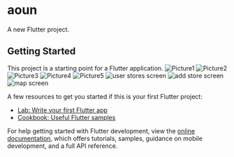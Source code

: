 # aoun

A new Flutter project.

## Getting Started

This project is a starting point for a Flutter application.
![Picture1](https://github.com/khuderhasan/aounapp/assets/104022210/cf61ce8b-e0fb-4d3c-89cf-1ca378f0e09a)
![Picture2](https://github.com/khuderhasan/aounapp/assets/104022210/734566bc-3234-4469-b142-588a5a76613c)
![Picture3](https://github.com/khuderhasan/aounapp/assets/104022210/6cab1b69-0e7b-480a-8a83-139fb129d1b3)
![Picture4](https://github.com/khuderhasan/aounapp/assets/104022210/5da03780-a8e0-49c1-9b3a-9cb4b28bb927)
![Picture5](https://github.com/khuderhasan/aounapp/assets/104022210/1a87f10e-079c-4fbd-add3-dce33cc0e137)
![user stores screen](https://github.com/khuderhasan/aounapp/assets/104022210/3370debb-53b5-47ec-81e3-0e04420176d9)
![add store screen](https://github.com/khuderhasan/aounapp/assets/104022210/f4757b89-8516-4891-a660-b1f1c9c427f1)
![map screen](https://github.com/khuderhasan/aounapp/assets/104022210/dc8d21bf-c405-48b8-9491-1b9d7e3e86e8)




A few resources to get you started if this is your first Flutter project:

- [Lab: Write your first Flutter app](https://docs.flutter.dev/get-started/codelab)
- [Cookbook: Useful Flutter samples](https://docs.flutter.dev/cookbook)

For help getting started with Flutter development, view the
[online documentation](https://docs.flutter.dev/), which offers tutorials,
samples, guidance on mobile development, and a full API reference.
